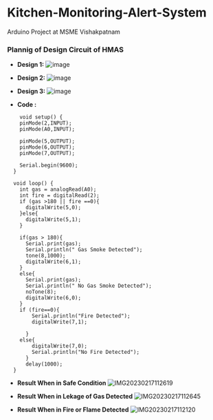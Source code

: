 # Kitchen-Monitoring-Alert-System
Arduino Project at MSME Vishakpatnam

### Plannig of Design Circuit of HMAS
- **Design 1:**
  ![image](https://user-images.githubusercontent.com/74300223/216752330-40f2fe6a-12cb-4468-ba9a-1484f5ddef46.png)
- **Design 2:**
  ![image](https://user-images.githubusercontent.com/74300223/216752690-d56c30bc-2882-4ee8-9432-1facc7657b61.png)
- **Design 3:**
  ![image](https://user-images.githubusercontent.com/74300223/216752853-4c351930-331c-4f07-bdab-be35a87b0511.png)


- **Code :**
```
    void setup() {
    pinMode(2,INPUT);
    pinMode(A0,INPUT);
    
    pinMode(5,OUTPUT);
    pinMode(6,OUTPUT);
    pinMode(7,OUTPUT);
    
    Serial.begin(9600);
  }

  void loop() {
    int gas = analogRead(A0);
    int fire = digitalRead(2);
    if (gas >180 || fire ==0){
      digitalWrite(5,0);
    }else{
      digitalWrite(5,1);
    }
     
    if(gas > 180){
      Serial.print(gas);
      Serial.println(" Gas Smoke Detected");
      tone(8,1000);
      digitalWrite(6,1);
    }
    else{
      Serial.print(gas);
      Serial.println(" No Gas Smoke Detected");
      noTone(8);
      digitalWrite(6,0);
    }
    if (fire==0){
        Serial.println("Fire Detected");
        digitalWrite(7,1);
   
      }
    else{
        digitalWrite(7,0);
        Serial.println("No Fire Detected");
      }  
      delay(1000);
  }
```

- **Result When in Safe Condition**
  ![IMG20230217112619](https://user-images.githubusercontent.com/74300223/222869100-f10813eb-aa9d-4a45-a2c9-7a7e38eac591.jpg)

- **Result When in Lekage of Gas Detected**
  ![IMG20230217112645](https://user-images.githubusercontent.com/74300223/222869141-e77b1740-d550-4a87-ac6a-46ecf66f8df3.jpg)

- **Result When in Fire or Flame Detected**
  ![IMG20230217112120](https://user-images.githubusercontent.com/74300223/222869181-89787124-6473-4d0d-92eb-70e27203218a.jpg)
